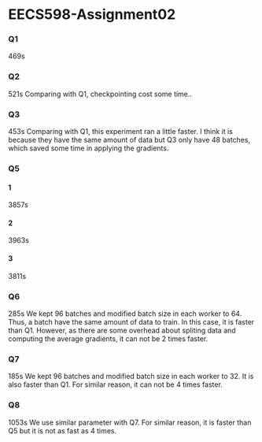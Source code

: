 # EECS598-Assignment02
### Q1
469s

### Q2
521s
Comparing with Q1, checkpointing cost some time..

### Q3
453s
Comparing with Q1, this experiment ran a little faster. I think it is because they have the same amount of data but Q3 only have 48 batches, which saved some time in applying the gradients.

### Q5
#### 1
3857s

#### 2
3963s

#### 3
3811s

### Q6
285s
We kept 96 batches and modified batch size in each worker to 64. Thus, a batch have the same amount of data to train. In this case, it is faster than Q1. However, as there are some overhead about spliting data and computing the average gradients, it can not be 2 times faster.

### Q7
185s
We kept 96 batches and modified batch size in each worker to 32. It is also faster than Q1. For similar reason, it can not be 4 times faster.

### Q8
1053s
We use similar parameter with Q7. For similar reason, it is faster than Q5 but it is not as fast as 4 times.
